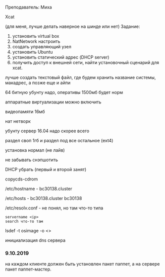 Преподаватель: Миха

Xcat


(для меня, лучше делать наверное на шинде или нет)
Задание:
1. установить virtual box
2. NatNetwork настроить
3. создать управляющий узел
4. установить Ubuntu
5. установить статический адрес (DHCP server)
6. получить доступ к внешней сети, найти установочный сценарий для xcat.




лучше создать текстовый файл, где будем хранить название системы, макадрес, а позже еще и айпи

64 битную убунту надо, оперативы 1500мб будет норм 

аппаратные виртуализации можно включить

видеопамяти 16мб

нат нетворк

убунту сервер 16.04 надо скорее всего 

раздел своп 1гб и раздел под все остальное (ext4)

установка нормал (не лайв) 

не забывать снэпшотить 


DHCP убрать (первый и второй занят)

copycds-cdrom

/etc/hostname - bc30138.cluster

/etc/hosts - <ip> bc30138.cluster bc30138

/etc/resolv.conf - не понял, но там что-то типа 
```
servername <ip>
search что-то там
```

lsdef -t osimage -o <>

инициализация dns сервера

### 9.10.2019
на каждом клиенте должен быть установлен пакет паппет, а на сервере пакет паппет-мастер.


